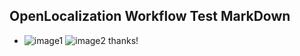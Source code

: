 ## OpenLocalization Workflow Test MarkDown
* ![image1](.\e57ee89c-f0e2-4b4e-90f9-0bf3bab42277.png)   ![image2](.\d35dacc8-e8de-4a5d-aa10-287ee8165bb6.png) 
thanks!